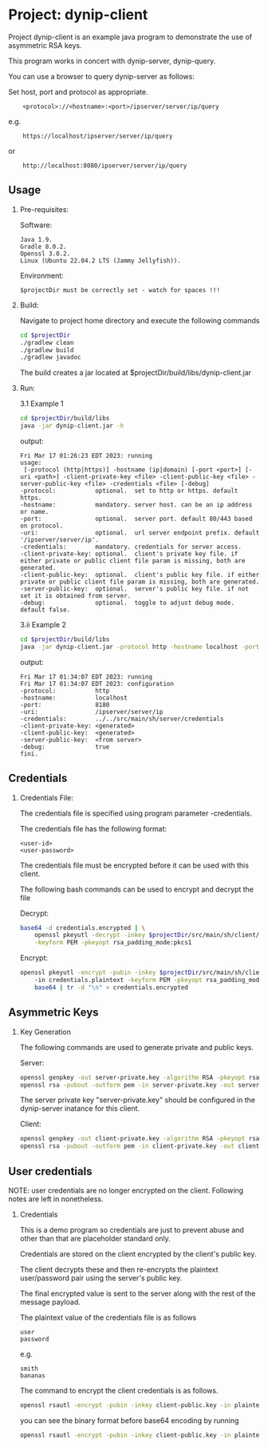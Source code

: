 
# Project: dynip-client

Project dynip-client is an example java program to demonstrate the use of asymmetric RSA keys.

This program works in concert with dynip-server, dynip-query.

You can use a browser to query dynip-server as follows: 

Set host, port and protocol as appropriate.
    
        <protocol>://<hostname>:<port>/ipserver/server/ip/query
    
e.g.
    
        https://localhost/ipserver/server/ip/query

or

        http://localhost:8080/ipserver/server/ip/query
     
## Usage

1. Pre-requisites:

    Software:
    
    ```text
    Java 1.9.  
    Gradle 8.0.2.   
    Openssl 3.0.2.
    Linux (Ubuntu 22.04.2 LTS (Jammy Jellyfish)).
    ```
    
    Environment:
    
    ```text
    $projectDir must be correctly set - watch for spaces !!!
    ```
    
2. Build:

    Navigate to project home directory and execute the following commands

    ```bash
    cd $projectDir
    ./gradlew clean
    ./gradlew build
    ./gradlew javadoc
    ```
    The build creates a jar located at $projectDir/build/libs/dynip-client.jar

3. Run:

    3.1 Example 1
    
    ```bash
    cd $projectDir/build/libs
    java -jar dynip-client.jar -h
    ```
    output:
    
    ```text
    Fri Mar 17 01:26:23 EDT 2023: running
    usage:
     [-protocol (http|https)] -hostname (ip|domain) [-port <port>] [-uri <path>] -client-private-key <file> -client-public-key <file> -server-public-key <file> -credentials <file> [-debug]
    -protocol:           optional.  set to http or https. default https.
    -hostname:           mandatory. server host. can be an ip address or name.
    -port:               optional.  server port. default 80/443 based on protocol.
    -uri:                optional.  url server endpoint prefix. default '/ipserver/server/ip'.
    -credentials:        mandatory. credentials for server access.
    -client-private-key: optional.  client's private key file. if either private or public client file param is missing, both are generated.
    -client-public-key:  optional.  client's public key file. if either private or public client file param is missing, both are generated.
    -server-public-key:  optional.  server's public key file. if not set it is obtained from server.
    -debug:              optional.  toggle to adjust debug mode. default false.
    ```
    
    3.ii Example 2
    
    ```bash
    cd $projectDir/build/libs
    java -jar dynip-client.jar -protocol http -hostname localhost -port 8180 -credentials ../../src/main/sh/server/credentials -debug
    ```
        
    output:
    
    ```text
    Fri Mar 17 01:34:07 EDT 2023: running
    Fri Mar 17 01:34:07 EDT 2023: configuration
    -protocol:           http
    -hostname:           localhost
    -port:               8180
    -uri:                /ipserver/server/ip
    -credentials:        ../../src/main/sh/server/credentials
    -client-private-key: <generated>
    -client-public-key:  <generated>
    -server-public-key:  <from server>
    -debug:              true
    fini.
    ```

## Credentials

1. Credentials File:

    The credentials file is specified using program parameter -credentials.

    The credentials file has the following format:
    
    ```text
    <user-id>
    <user-password>
    ```
    
    The credentials file must be encrypted before it can be used with this client. 

    The following bash commands can be used to encrypt and decrypt the file

    Decrypt:

    ```bash
    base64 -d credentials.encrypted | \
        openssl pkeyutl -decrypt -inkey $projectDir/src/main/sh/client/client-private.key \
        -keyform PEM -pkeyopt rsa_padding_mode:pkcs1 
    ```
    
    Encrypt:
    
    ```bash
    openssl pkeyutl -encrypt -pubin -inkey $projectDir/src/main/sh/client/client-public.key \ 
        -in credentials.plaintext -keyform PEM -pkeyopt rsa_padding_mode:pkcs1 | \
        base64 | tr -d "\n" > credentials.encrypted
    ```
    
## Asymmetric Keys

1. Key Generation

    The following commands are used to generate private and public keys.
    
    Server:
    
    ```bash
    openssl genpkey -out server-private.key -algorithm RSA -pkeyopt rsa_keygen_bits:4096
    openssl rsa -pubout -outform pem -in server-private.key -out server-public.key
    ```
    
    The server private key "server-private.key" should be configured in the dynip-server inatance for this client.
    
    Client:
    
    ```bash
    openssl genpkey -out client-private.key -algorithm RSA -pkeyopt rsa_keygen_bits:4096
    openssl rsa -pubout -outform pem -in client-private.key -out client-public.key 
    ```

## User credentials 

NOTE: user credentials are no longer encrypted on the client. Following notes are left in nonetheless.

1. Credentials
   
    This is a demo program so credentials are just to prevent abuse and other than that are placeholder standard only.

    Credentials are stored on the client encrypted by the client's public key.

    The client decrypts these and then re-encrypts the plaintext user/password pair using the server's public key.

    The final encrypted value is sent to the server along with the rest of the message payload.

    The plaintext value of the credentials file is as follows

    ```text
    user
    password
    ```

    e.g.

    ```text
    smith
    bananas
    ```

    The command to encrypt the client credentials is as follows.

    ```bash
    openssl rsautl -encrypt -pubin -inkey client-public.key -in plaintext.txt | base64 > encrypted.txt
    ```

    you can see the binary format before base64 encoding by running

    ```bash
    openssl rsautl -encrypt -pubin -inkey client-public.key -in plaintext.txt > encrypted.txt
    ``` 
